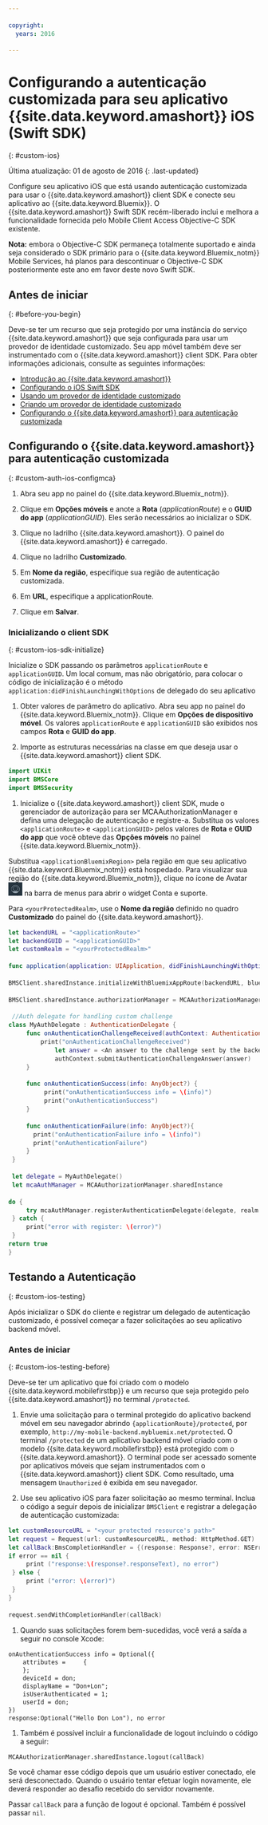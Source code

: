 ```yaml
---

copyright:
  years: 2016

---
```


# Configurando a autenticação customizada para seu aplicativo {{site.data.keyword.amashort}} iOS (Swift SDK)

{: #custom-ios}

Última atualização: 01 de agosto de 2016
{: .last-updated}


Configure seu aplicativo iOS que está usando autenticação customizada para usar o {{site.data.keyword.amashort}} client SDK e conecte seu aplicativo ao {{site.data.keyword.Bluemix}}.  O
{{site.data.keyword.amashort}} Swift SDK recém-liberado inclui e melhora a funcionalidade fornecida pelo Mobile Client Access
Objective-C SDK existente.

**Nota:** embora o Objective-C SDK permaneça totalmente suportado e ainda seja considerado o SDK primário para o {{site.data.keyword.Bluemix_notm}} Mobile Services, há planos para descontinuar o Objective-C SDK posteriormente este ano em favor deste novo Swift SDK.

## Antes de iniciar
{: #before-you-begin}

Deve-se ter um recurso que seja protegido por uma instância do serviço {{site.data.keyword.amashort}} que seja configurada para usar um provedor de identidade customizado.  Seu app móvel também deve ser instrumentado com o {{site.data.keyword.amashort}} client SDK.  Para obter informações adicionais, consulte as seguintes informações:
 * [Introdução
ao {{site.data.keyword.amashort}}](https://console.{DomainName}/docs/services/mobileaccess/index.html)
 * [Configurando o iOS Swift SDK](https://console.{DomainName}/docs/services/mobileaccess/getting-started-ios-swift-sdk.html)
 * [Usando um provedor de identidade customizado](https://console.{DomainName}/docs/services/mobileaccess/custom-auth.html)
 * [Criando um provedor de identidade customizado](https://console.{DomainName}/docs/services/mobileaccess/custom-auth-identity-provider.html)
 * [Configurando o {{site.data.keyword.amashort}} para autenticação customizada](https://console.{DomainName}/docs/services/mobileaccess/custom-auth-config-mca.html)


## Configurando o {{site.data.keyword.amashort}} para autenticação customizada
 {: #custom-auth-ios-configmca}

 1. Abra seu app no painel do {{site.data.keyword.Bluemix_notm}}.

 1. Clique em **Opções móveis** e anote a
**Rota** (*applicationRoute*) e o **GUID do
app** (*applicationGUID*). Eles serão necessários ao inicializar o SDK.

 1. Clique no ladrilho {{site.data.keyword.amashort}}. O painel do {{site.data.keyword.amashort}} é carregado.

 1. Clique no ladrilho **Customizado**.

 1. Em **Nome da região**, especifique sua região de
autenticação customizada.

 1. Em **URL**, especifique a applicationRoute.

 1. Clique em **Salvar**.




### Inicializando o client SDK
{: #custom-ios-sdk-initialize}

Inicialize o SDK passando os parâmetros `applicationRoute` e
`applicationGUID`. Um local comum, mas não obrigatório, para colocar o código de inicialização é o método `application:didFinishLaunchingWithOptions` de delegado do seu aplicativo

1. Obter valores de parâmetro do aplicativo. Abra seu app no painel do {{site.data.keyword.Bluemix_notm}}. Clique em **Opções de dispositivo móvel**. Os
valores `applicationRoute` e `applicationGUID` são
exibidos nos campos **Rota** e **GUID do app**.

1. Importe as estruturas necessárias na classe em que deseja usar o {{site.data.keyword.amashort}} client SDK.

 ```Swift
 import UIKit
 import BMSCore
 import BMSSecurity
```

1. Inicialize o {{site.data.keyword.amashort}} client SDK, mude o gerenciador de autorização para ser MCAAuthorizationManager e defina uma delegação de autenticação e registre-a. Substitua os valores
`<applicationRoute>` e
`<applicationGUID>` pelos valores de **Rota** e
**GUID do app** que você obteve das **Opções
móveis** no painel {{site.data.keyword.Bluemix_notm}}. 

  Substitua `<applicationBluemixRegion>` pela região em que seu aplicativo {{site.data.keyword.Bluemix_notm}} está hospedado. Para visualizar sua região do {{site.data.keyword.Bluemix_notm}}, clique no ícone de Avatar ![Ícone de Avatar](images/face.jpg "Ícone de Avatar") na barra de menus para abrir o widget Conta e suporte.
  <!--upper-left corner of the -->

  Para `<yourProtectedRealm>`, use o **Nome da região** definido no quadro **Customizado** do painel do {{site.data.keyword.amashort}}.

 ```Swift
 let backendURL = "<applicationRoute>"
 let backendGUID = "<applicationGUID>"
 let customRealm = "<yourProtectedRealm>"

 func application(application: UIApplication, didFinishLaunchingWithOptions launchOptions: [NSObject: AnyObject]?) -> Bool {

 BMSClient.sharedInstance.initializeWithBluemixAppRoute(backendURL, bluemixAppGUID: backendGUID, bluemixRegion: BMSClient.<applicationBluemixRegion>)

 BMSClient.sharedInstance.authorizationManager = MCAAuthorizationManager.sharedInstance

  //Auth delegate for handling custom challenge
 class MyAuthDelegate : AuthenticationDelegate {
      func onAuthenticationChallengeReceived(authContext: AuthenticationContext, challenge: AnyObject){
          print("onAuthenticationChallengeReceived")
              let answer = <An answer to the challenge sent by the backend (Should be of type [String:AnyObject])>
              authContext.submitAuthenticationChallengeAnswer(answer)
      }

      func onAuthenticationSuccess(info: AnyObject?) {
           print("onAuthenticationSuccess info = \(info)")
           print("onAuthenticationSuccess")
      }

      func onAuthenticationFailure(info: AnyObject?){
        print("onAuthenticationFailure info = \(info)")
        print("onAuthenticationFailure")
      }
  }

  let delegate = MyAuthDelegate()
  let mcaAuthManager = MCAAuthorizationManager.sharedInstance

 do {
      try mcaAuthManager.registerAuthenticationDelegate(delegate, realm: customRealm)
  } catch {
      print("error with register: \(error)")
  }
 return true
 }   
 ```

## Testando a Autenticação
{: #custom-ios-testing}

Após inicializar o SDK do cliente e registrar um delegado de autenticação customizado, é possível começar a fazer solicitações ao seu
aplicativo backend móvel.

### Antes de iniciar
{: #custom-ios-testing-before}

 Deve-se ter um aplicativo que foi criado com o modelo {{site.data.keyword.mobilefirstbp}} e um recurso que seja protegido pelo {{site.data.keyword.amashort}} no terminal `/protected`.

1. Envie uma solicitação para o terminal protegido do aplicativo backend móvel em seu navegador abrindo `{applicationRoute}/protected`, por exemplo, `http://my-mobile-backend.mybluemix.net/protected`.
  O terminal `/protected` de um aplicativo backend móvel criado com o modelo {{site.data.keyword.mobilefirstbp}} está protegido com o {{site.data.keyword.amashort}}. O terminal pode ser acessado somente por aplicativos móveis que sejam instrumentados com o {{site.data.keyword.amashort}} client SDK. Como resultado, uma mensagem `Unauthorized` é exibida em seu navegador.

1. Use seu aplicativo iOS para fazer solicitação ao mesmo terminal. Inclua o
código a seguir depois de inicializar `BMSClient` e registrar a
delegação de autenticação customizada:

 ```Swift
 let customResourceURL = "<your protected resource's path>"
 let request = Request(url: customResourceURL, method: HttpMethod.GET)
 let callBack:BmsCompletionHandler = {(response: Response?, error: NSError?) in
 if error == nil {
      print ("response:\(response?.responseText), no error")
  } else {
      print ("error: \(error)")
  }
 }

 request.sendWithCompletionHandler(callBack)
 ```

1. 	Quando suas solicitações forem bem-sucedidas, você verá a saída a seguir no console Xcode:

 ```
 onAuthenticationSuccess info = Optional({
     attributes =     {
     };
     deviceId = don;
     displayName = "Don+Lon";
     isUserAuthenticated = 1;
     userId = don;
 })
 response:Optional("Hello Don Lon"), no error
 ```

1. Também é possível incluir a funcionalidade de logout incluindo o código a seguir:

 ```
 MCAAuthorizationManager.sharedInstance.logout(callBack)
 ```  

 Se você chamar esse código depois que um usuário estiver conectado, ele será desconectado. Quando o usuário tentar efetuar login novamente, ele deverá responder ao desafio recebido do servidor novamente.

 Passar `callBack` para a função de logout é opcional. Também é possível passar `nil`.
